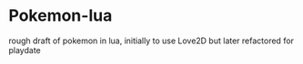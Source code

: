# Pokemon-lua
rough draft of pokemon in lua, initially to use Love2D but later refactored for playdate
